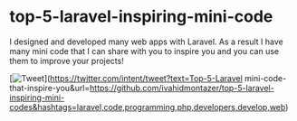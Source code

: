 # top-5-laravel-inspiring-mini-code
I designed and developed many web apps with Laravel. As a result I have many mini code that I can share with you to inspire you and you can use them to improve your projects!

[![Tweet](https://img.shields.io/twitter/url/http/shields.io.svg?style=social)](https://twitter.com/intent/tweet?text=Top-5-Laravel mini-code-that-inspire-you&url=https://github.com/ivahidmontazer/top-5-laravel-inspiring-mini-codes&hashtags=laravel,code,programming,php,developers,develop,web)
